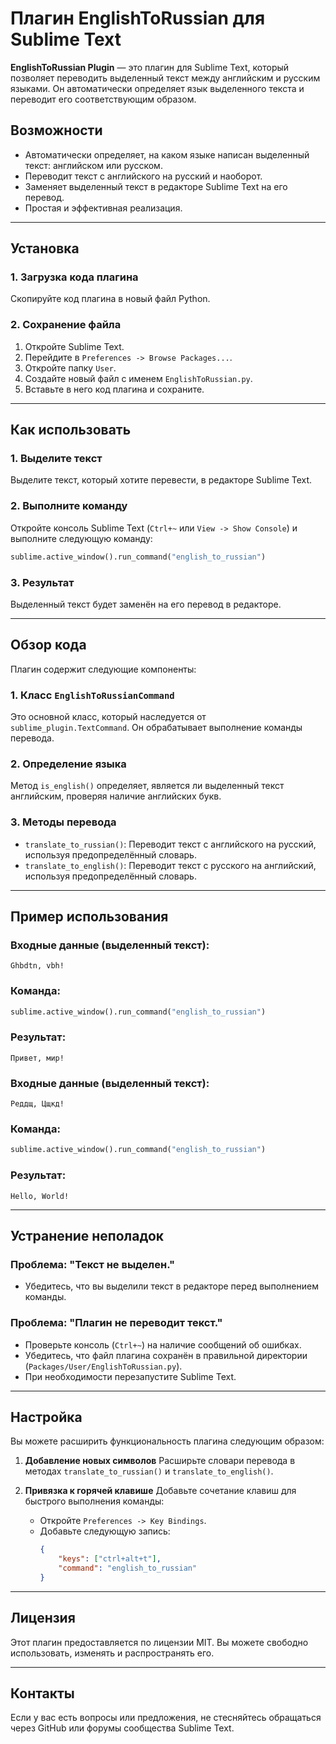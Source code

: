 # Плагин EnglishToRussian для Sublime Text

**EnglishToRussian Plugin** — это плагин для Sublime Text, который позволяет переводить выделенный текст между английским и русским языками. Он автоматически определяет язык выделенного текста и переводит его соответствующим образом.

## Возможности

- Автоматически определяет, на каком языке написан выделенный текст: английском или русском.
- Переводит текст с английского на русский и наоборот.
- Заменяет выделенный текст в редакторе Sublime Text на его перевод.
- Простая и эффективная реализация.

---

## Установка

### 1. Загрузка кода плагина
Скопируйте код плагина в новый файл Python.

### 2. Сохранение файла
1. Откройте Sublime Text.
2. Перейдите в `Preferences -> Browse Packages...`.
3. Откройте папку `User`.
4. Создайте новый файл с именем `EnglishToRussian.py`.
5. Вставьте в него код плагина и сохраните.

---

## Как использовать

### 1. Выделите текст
Выделите текст, который хотите перевести, в редакторе Sublime Text.

### 2. Выполните команду
Откройте консоль Sublime Text (`Ctrl+~` или `View -> Show Console`) и выполните следующую команду:

```python
sublime.active_window().run_command("english_to_russian")
```

### 3. Результат
Выделенный текст будет заменён на его перевод в редакторе.

---

## Обзор кода

Плагин содержит следующие компоненты:

### 1. **Класс `EnglishToRussianCommand`**
Это основной класс, который наследуется от `sublime_plugin.TextCommand`. Он обрабатывает выполнение команды перевода.

### 2. **Определение языка**
Метод `is_english()` определяет, является ли выделенный текст английским, проверяя наличие английских букв.

### 3. **Методы перевода**
- `translate_to_russian()`: Переводит текст с английского на русский, используя предопределённый словарь.
- `translate_to_english()`: Переводит текст с русского на английский, используя предопределённый словарь.

---

## Пример использования

### Входные данные (выделенный текст):
```text
Ghbdtn, vbh!
```

### Команда:
```python
sublime.active_window().run_command("english_to_russian")
```

### Результат:
```text
Привет, мир!
```
### Входные данные (выделенный текст):
```text
Реддщ, Цщкд!
```

### Команда:
```python
sublime.active_window().run_command("english_to_russian")
```

### Результат:
```text
Hello, World!
```

---

## Устранение неполадок

### Проблема: "Текст не выделен."
- Убедитесь, что вы выделили текст в редакторе перед выполнением команды.

### Проблема: "Плагин не переводит текст."
- Проверьте консоль (`Ctrl+~`) на наличие сообщений об ошибках.
- Убедитесь, что файл плагина сохранён в правильной директории (`Packages/User/EnglishToRussian.py`).
- При необходимости перезапустите Sublime Text.

---

## Настройка

Вы можете расширить функциональность плагина следующим образом:

1. **Добавление новых символов**
Расширьте словари перевода в методах `translate_to_russian()` и `translate_to_english()`.

2. **Привязка к горячей клавише**
Добавьте сочетание клавиш для быстрого выполнения команды:

   - Откройте `Preferences -> Key Bindings`.
   - Добавьте следующую запись:
     ```json
     {
         "keys": ["ctrl+alt+t"],
         "command": "english_to_russian"
     }
     ```

---

## Лицензия
Этот плагин предоставляется по лицензии MIT. Вы можете свободно использовать, изменять и распространять его.

---

## Контакты
Если у вас есть вопросы или предложения, не стесняйтесь обращаться через GitHub или форумы сообщества Sublime Text.

